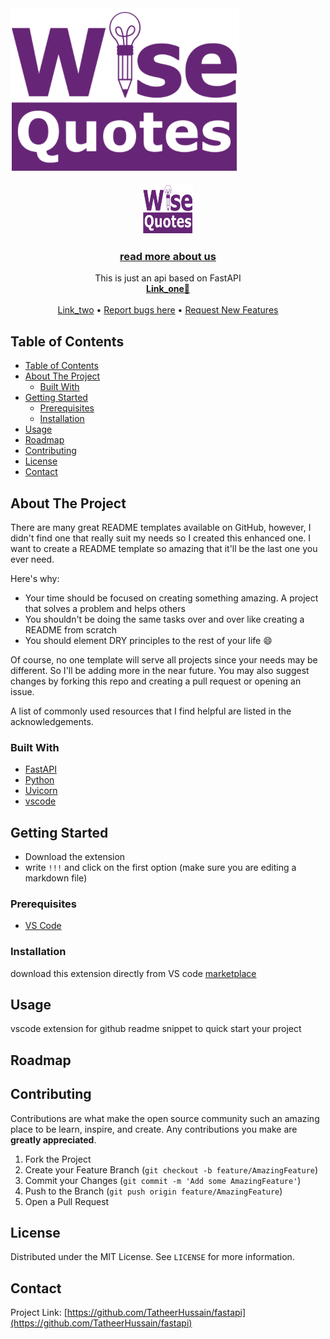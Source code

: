 <!--
-->

<img src="assets/wisequotes.png" alt="wisequotes.png">


<!-- PROJECT LOGO -->
<br />
<p align="center">
    <a href="https://wisequotes.com">
        <img src="assets/wisequotes.png" alt="Logo" width="80" height="80">
    </a>

<h3 align="center"><a href="https://linkhere">read more about us</a></h3>
    <p align="center">
        This is just an api based on FastAPI
        <br />
        <a href="link_one"><strong>Link_one📃</strong></a>
        <br />
        <br />
        <a href="Link_two">Link_two</a>
        •
        <a href="report bugs here">Report bugs here</a>
        •
        <a href="request feature link">Request New Features</a>
    </p>
</p>



<!-- TABLE OF CONTENTS -->
## Table of Contents

- [Table of Contents](#table-of-contents)
- [About The Project](#about-the-project)
  - [Built With](#built-with)
- [Getting Started](#getting-started)
  - [Prerequisites](#prerequisites)
  - [Installation](#installation)
- [Usage](#usage)
- [Roadmap](#roadmap)
- [Contributing](#contributing)
- [License](#license)
- [Contact](#contact)



<!-- ABOUT THE PROJECT -->
## About The Project

There are many great README templates available on GitHub, however, I didn't find one that really suit my needs so I created this enhanced one. I want to create a README template so amazing that it'll be the last one you ever need.

Here's why:
* Your time should be focused on creating something amazing. A project that solves a problem and helps others
* You shouldn't be doing the same tasks over and over like creating a README from scratch
* You should element DRY principles to the rest of your life :smile:

Of course, no one template will serve all projects since your needs may be different. So I'll be adding more in the near future. You may also suggest changes by forking this repo and creating a pull request or opening an issue.

A list of commonly used resources that I find helpful are listed in the acknowledgements.

### Built With
* [FastAPI]()
* [Python]()
* [Uvicorn]()
* [vscode]()


<!-- GETTING STARTED -->
## Getting Started
* Download the extension
* write `!!!` and click on the first option (make sure you are editing a markdown file)

### Prerequisites

* [VS Code](https://code.visualstudio.com)

### Installation

download this extension directly from VS code [marketplace](https://marketplace.visualstudio.com/vscode)



<!-- USAGE EXAMPLES -->
## Usage

vscode extension for github readme snippet to quick start your project



<!-- ROADMAP -->
## Roadmap



<!-- CONTRIBUTING -->
## Contributing

Contributions are what make the open source community such an amazing place to be learn, inspire, and create. Any contributions you make are **greatly appreciated**.

1. Fork the Project
2. Create your Feature Branch (`git checkout -b feature/AmazingFeature`)
3. Commit your Changes (`git commit -m 'Add some AmazingFeature'`)
4. Push to the Branch (`git push origin feature/AmazingFeature`)
5. Open a Pull Request



<!-- LICENSE -->
## License

Distributed under the MIT License. See `LICENSE` for more information.



<!-- CONTACT -->
## Contact



Project Link: [https://github.com/TatheerHussain/fastapi](https://github.com/TatheerHussain/fastapi)



<!-- MARKDOWN LINKS & IMAGES -->
